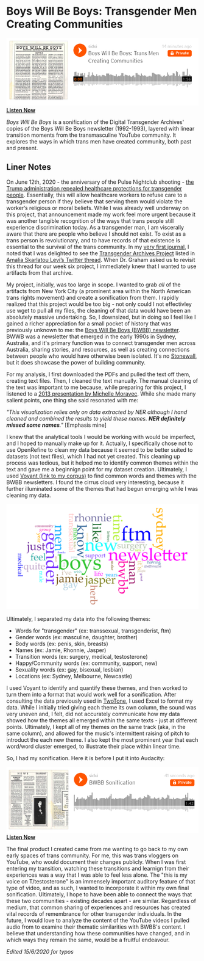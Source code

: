 # Boys Will Be Boys: Transgender Men Creating Communities

![bwbb sonification soundcloud](https://github.com/sidxi/week-six/blob/master/Screenshots/BWBB%20sonification.PNG)
**[Listen Now](https://soundcloud.com/user-419403028/boys-will-be-boys-trans-men-creating-communities/s-1ywUn4hH8LR)**

_Boys Will Be Boys_ is a sonification of the Digital Transgender Archives' copies of the Boys Will Be Boys newsletter (1992-1993), layered with linear transition moments from the transmasculine YouTube community. It explores the ways in which trans men have created community, both past and present.

## Liner Notes

On June 12th, 2020 - the anniversary of the Pulse Nightclub shooting - [the Trump administration repealed healthcare protections for transgender people](https://www.theguardian.com/us-news/2020/jun/12/trump-transgender-lgbt-healthcare-protections). Essentially, this will allow healthcare workers to refuse care to a transgender person if they believe that serving them would violate the worker’s religious or moral beliefs. While I was already well underway on this project, that announcement made my work feel more urgent because it was another tangible recognition of the ways that trans people still experience discrimination today. As a transgender man, I am viscerally aware that there are people who believe I should not exist. To exist as a trans person is revolutionary, and to have records of that existence is essential to the survival of the trans community. In my [very first journal](https://github.com/sidxi/week-one/blob/master/journal.md), I noted that I was delighted to see the [Transgender Archives Project](https://www.digitaltransgenderarchive.net/) listed in [Amalia Skarlatou Levi’s Twitter thread](https://twitter.com/amaliasl/status/1245544256212807680). When Dr. Graham asked us to revisit this thread for our week six project, I immediately knew that I wanted to use artifacts from that archive. 

My project, initially, was too large in scope. I wanted to grab _all_ of the artifacts from New York City (a prominent area within the North American trans rights movement) and create a sonification from them. I rapidly realized that this project would be too big - not only could I not effectivley use wget to pull all my files, the cleaning of that data would have been an absolutely massive undertaking. So, I downsized, but in doing so I feel like I gained a richer appreciation for a small pocket of history that was previously unknown to me: the [Boys Will Be Boys (BWBB) newsletter](https://www.digitaltransgenderarchive.net/col/1r66j121q). BWWB was a newsletter that emerged in the early 1990s in Sydney, Australia, and it's primary function was to connect transgender men across Australia, sharing stories, and resources, as well as creating connections between people who would have otherwise been isolated. It's no [Stonewall](https://en.wikipedia.org/wiki/Stonewall_riots), but it does showcase the power of building community. 

For my analysis, I first downloaded the PDFs and pulled the text off them, creating text files. Then, I cleaned the text manually. The manual cleaning of the text was important to me because, while preparing for this project, I listened to a [2013 presentation by Michelle Moravec](http://historyinthecity.blogspot.com/2013/11/before-i-start-i-want-to-thank-people.html). While she made many salient points, one thing she said resonated with me:

_"This visualization relies only on data extracted by NER although I hand cleaned and combined the results to yield these names. **NER definitely missed some names**."_ [Emphasis mine]

I knew that the analytical tools I would be working with would be imperfect, and I hoped to manually make up for it. Actually, I specifically chose not to use OpenRefine to clean my data because it seemed to be better suited to datasets (not text files), which I had not yet created. This cleaning up process was tedious, but it helped me to identify common themes within the text and gave me a beginnign point for my dataset creation. Ultimately, I used [Voyant (link to my corpus)](https://voyant-tools.org/?corpus=73cf536f512e5f018906227dc85a8afe) to find common words and themes with the BWBB newsletters. I found the cirrus cloud very interesting, because it further illuminated some of the themes that had begun emerging while I was cleaning my data.

![voyant word cloud](https://github.com/sidxi/week-six/blob/master/Screenshots/Voyant%20Word%20Cloud.png)

Ultimately, I separated my data into the following themes:
* Words for "transgender" (ex: transsexual, transgenderist, ftm)
* Gender words (ex: masculine, daughter, brother)
* Body words (ex: penis, skin, breasts)
* Names (ex: Jamie, Rhonnie, Jasper)
* Transition words (ex: surgery, medical, testosterone)
* Happy/Community words (ex: community, support, new)
* Sexuality words (ex: gay, bisexual, lesbian)
* Locations (ex: Sydney, Melbourne, Newcastle)

I used Voyant to identify and quantify these themes, and then worked to turn them into a format that would work well for a sonification. After consulting the data previously used in [TwoTone](https://app.twotone.io/), I used Excel to format my data. While I initially tried giving each theme its own column, the sound was very uneven and, I felt, did not accurately communicate how my data showed how the themes all emerged within the same texts - just at different points. Ultimately, I kept all of my themes on the same track (aka, in the same column), and allowed for the music's intermittent raising of pitch to introduct the each new theme. I also kept the most prominent year that each word/word cluster emerged, to illustrate their place within linear time. 

So, I had my sonification. Here it is before I put it into Audacity:

![bwbb sonification](https://github.com/sidxi/week-six/blob/master/Screenshots/bwbb%20sonification%20no%20yt.PNG)
**[Listen Now](https://soundcloud.com/user-419403028/bwbb-sonification/s-lH6Dm5rm5SN)**

The final product I created came from me wanting to go back to my own early spaces of trans community. For me, this was trans vloggers on YouTube, who would document their changes publicly. When I was first entering my transition, watching these transitions and learnign from their experiences was a way that I was able to feel less alone. The "this is my voice on T/testosterone" is an immensely important auditory feature of that type of video, and as such, I wanted to incorporate it within my own final sonification. Ultimately, I hope to have been able to connect the ways that these two communities - existing decades apart - are similar. Regardless of medium, that common sharing of experiences and resources has created vital records of remembrance for other transgender individuals. In the future, I would love to analyze the content of the YouTube videos I pulled audio from to examine their thematic similarities with BWBB's content. I believe that understanding how these communities have changed, and in which ways they remain the same, would be a fruitful endeavour. 

_Edited 15/6/2020 for typos_

